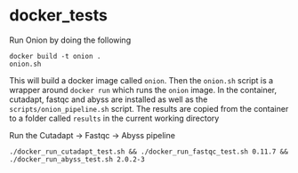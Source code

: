 # docker_tests

Run Onion by doing the following

```
docker build -t onion .
onion.sh
```

This will build a docker image called `onion`.  Then the `onion.sh` script
is a wrapper around `docker run` which runs the `onion` image.  In the
container, cutadapt, fastqc and abyss are installed as well as the
`scripts/onion_pipeline.sh` script.  The results are copied from the
container to a folder called `results` in the current working directory


Run the Cutadapt -> Fastqc -> Abyss pipeline

`./docker_run_cutadapt_test.sh && ./docker_run_fastqc_test.sh 0.11.7 && ./docker_run_abyss_test.sh 2.0.2-3`


